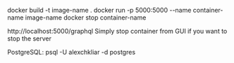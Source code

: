 docker build -t image-name .
docker run -p 5000:5000 --name container-name image-name
docker stop container-name

http://localhost:5000/graphql
Simply stop container from GUI if you want to stop the server

PostgreSQL:
psql -U alexchkliar -d postgres
